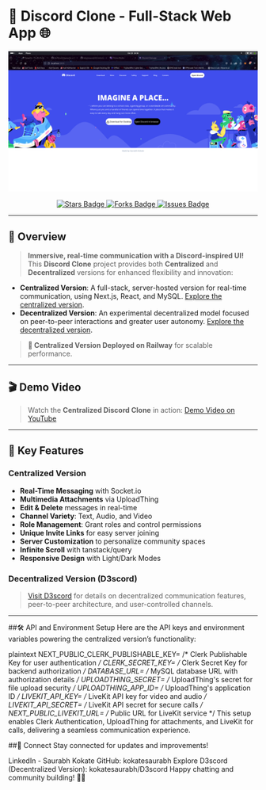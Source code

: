 # 🚀 Discord Clone - Full-Stack Web App 🌐

![Discord Clone](image.png)


<div align="center">
  <a href="https://github.com/kokatesaurabh/Centralized-D3scord/stargazers">
    <img src="https://img.shields.io/github/stars/kokatesaurabh/Centralized-D3scord?style=social" alt="Stars Badge"/>
  </a>
  <a href="https://github.com/kokatesaurabh/Centralized-D3scord/network/members">
    <img src="https://img.shields.io/github/forks/kokatesaurabh/Centralized-D3scord?style=social" alt="Forks Badge"/>
  </a>
  <a href="https://github.com/kokatesaurabh/Centralized-D3scord/issues">
    <img src="https://img.shields.io/github/issues/kokatesaurabh/Centralized-D3scord?color=brightgreen" alt="Issues Badge"/>
  </a>
</div>

---

## 📖 Overview

> **Immersive, real-time communication with a Discord-inspired UI!**  
This **Discord Clone** project provides both **Centralized** and **Decentralized** versions for enhanced flexibility and innovation:

- **Centralized Version**: A full-stack, server-hosted version for real-time communication, using Next.js, React, and MySQL. [Explore the centralized version](https://github.com/kokatesaurabh/Centralized-D3scord).
- **Decentralized Version**: An experimental decentralized model focused on peer-to-peer interactions and greater user autonomy. [Explore the decentralized version](https://github.com/kokatesaurabh/D3scord).

> **🔧 Centralized Version Deployed on Railway** for scalable performance.

---

## 🎬 Demo Video

> Watch the **Centralized Discord Clone** in action: [Demo Video on YouTube](https://youtu.be/-cFCUwRvFOQ?si=d5E9sdxoYnvyLsL4)

---

## 🌟 Key Features

### Centralized Version

- **Real-Time Messaging** with Socket.io
- **Multimedia Attachments** via UploadThing
- **Edit & Delete** messages in real-time
- **Channel Variety**: Text, Audio, and Video
- **Role Management**: Grant roles and control permissions
- **Unique Invite Links** for easy server joining
- **Server Customization** to personalize community spaces
- **Infinite Scroll** with tanstack/query
- **Responsive Design** with Light/Dark Modes

### Decentralized Version (D3scord)

> [Visit D3scord](https://github.com/kokatesaurabh/D3scord) for details on decentralized communication features, peer-to-peer architecture, and user-controlled channels.

---

##🛠 API and Environment Setup
Here are the API keys and environment variables powering the centralized version’s functionality:

plaintext
NEXT_PUBLIC_CLERK_PUBLISHABLE_KEY= /* Clerk Publishable Key for user authentication */
CLERK_SECRET_KEY= /* Clerk Secret Key for backend authorization */
DATABASE_URL= /* MySQL database URL with authorization details */
UPLOADTHING_SECRET= /* UploadThing's secret for file upload security */
UPLOADTHING_APP_ID= /* UploadThing's application ID */
LIVEKIT_API_KEY= /* LiveKit API key for video and audio */
LIVEKIT_API_SECRET= /* LiveKit API secret for secure calls */
NEXT_PUBLIC_LIVEKIT_URL= /* Public URL for LiveKit service */
This setup enables Clerk Authentication, UploadThing for attachments, and LiveKit for calls, delivering a seamless communication experience.

##🤝 Connect
Stay connected for updates and improvements!

LinkedIn - Saurabh Kokate
GitHub: kokatesaurabh
Explore D3scord (Decentralized Version): kokatesaurabh/D3scord
Happy chatting and community building! 📝✨
